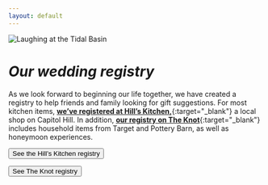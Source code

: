 ```yaml
---
layout: default
---
```


![Laughing at the Tidal Basin](../assets/images/IMG_6675.jpg)

# _Our wedding registry_

As we look forward to beginning our life together, we have created a registry to help friends and family looking for gift suggestions. For most kitchen items, [**we’ve registered at Hill’s Kitchen,**](https://www.hillskitchen.com/registry/schmidt-uhrmacher/){:target="_blank"} a local shop on Capitol Hill. In addition, [**our registry on The Knot**](https://registry.theknot.com/-/30737374){:target="_blank"} includes household items from Target and Pottery Barn, as well as honeymoon experiences.


<a href="https://www.hillskitchen.com/registry/schmidt-uhrmacher/" target="_blank"><button class="registry-button">See the Hill’s Kitchen registry</button></a>

<a href="https://registry.theknot.com/-/30737374" target="_blank"><button class="registry-button">See The Knot registry</button></a>



